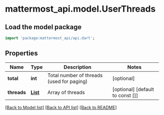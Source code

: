 # mattermost_api.model.UserThreads

## Load the model package
```dart
import 'package:mattermost_api/api.dart';
```

## Properties
Name | Type | Description | Notes
------------ | ------------- | ------------- | -------------
**total** | **int** | Total number of threads (used for paging) | [optional] 
**threads** | [**List<UserThread>**](UserThread.md) | Array of threads | [optional] [default to const []]

[[Back to Model list]](../README.md#documentation-for-models) [[Back to API list]](../README.md#documentation-for-api-endpoints) [[Back to README]](../README.md)


